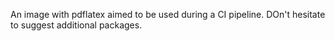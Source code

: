 An image with pdflatex aimed to be used during a CI pipeline. DOn't hesitate to suggest additional packages.
